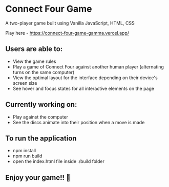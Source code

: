 # Connect Four Game

A two-player game built using Vanilla JavaScript, HTML, CSS

Play here - https://connect-four-game-gamma.vercel.app/

## Users are able to:
- View the game rules
- Play a game of Connect Four against another human player (alternating turns on the same computer)
- View the optimal layout for the interface depending on their device's screen size
- See hover and focus states for all interactive elements on the page

## Currently working on:
- Play against the computer
- See the discs animate into their position when a move is made

## To run the application
- npm install
- npm run build
- open the index.html file inside ./build folder

## Enjoy your game!! 🤩 

